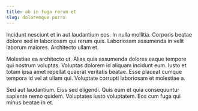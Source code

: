 ```yaml
---
title: ab in fuga rerum et
slug: doloremque porro
---
```


Incidunt nesciunt et in aut laudantium eos. In nulla mollitia. Corporis beatae dolore sed in laboriosam qui rerum quis. Laboriosam assumenda in velit laborum maiores. Architecto ullam et.

Molestiae ea architecto ut. Alias quia assumenda dolores eaque tempore qui nostrum voluptas. Voluptas dolorem id aliquam incidunt eum. Iusto et totam ipsa amet repellat quaerat veritatis beatae. Esse placeat cumque tempora id vel at ullam qui. Voluptate corrupti laboriosam et molestiae a.

Sed aut laudantium. Eius sed eligendi. Quis eum et quia consequuntur sapiente nemo quidem. Voluptates iusto voluptatem. Eos cum fuga qui minus beatae in et.
